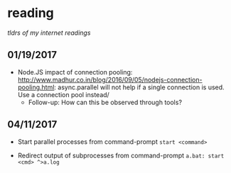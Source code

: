 # reading
_tldrs of my internet readings_

## 01/19/2017
 * Node.JS impact of connection pooling: http://www.madhur.co.in/blog/2016/09/05/nodejs-connection-pooling.html: async.parallel will not help if a single connection is used. Use a connection pool instead/
    * Follow-up: How can this be observed through tools?

## 04/11/2017
 * Start parallel processes from command-prompt
 `start <command>`
 
 * Redirect output of subprocesses from command-prompt
 `a.bat: start <cmd> ^>a.log`
